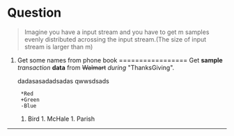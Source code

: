 # Question
> Imagine you have a input stream and you have to get m samples evenly distributed acrossing the input stream.(The size of input stream is 
larger than m)


1. Get some names from phone book
=================
Get __sample__ *transaction* **data** from ~~Walmart~~ _during_ "ThanksGiving".


    dadasasadadsadas
        qwwsdsads
        
        *Red
        +Green
        -Blue
        
        
    1. Bird 1. McHale 1. Parish
----------

